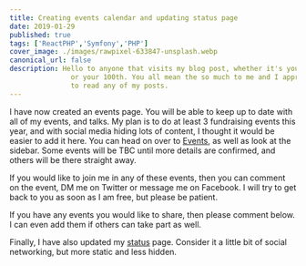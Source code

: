 ```yaml
---
title: Creating events calendar and updating status page
date: 2019-01-29
published: true
tags: ['ReactPHP','Symfony','PHP']
cover_image: ./images/rawpixel-633847-unsplash.webp
canonical_url: false
description: Hello to anyone that visits my blog post, whether it's your first time
               or your 100th. You all mean the so much to me and I appreciate you taking the time
               to read any of my posts.
---
```


I have now created an events page. You will be able to keep up to date with all of my events, and talks. My plan is to do at least 3 fundraising events this year, and with social media hiding lots of content, I thought it would be easier to add it here. You can head on over to [Events](/blog/events), as well as look at the sidebar. Some events will be TBC until more details are confirmed, and others will be there straight away.

If you would like to join me in any of these events, then you can comment on the event, DM me on Twitter or message me on Facebook. I will try to get back to you as soon as I am free, but please be patient.

If you have any events you would like to share, then please comment below. I can even add them if others can take part as well.

Finally, I have also updated my [status](/blog/status/) page. Consider it a little bit of social networking, but more static and less hidden.
